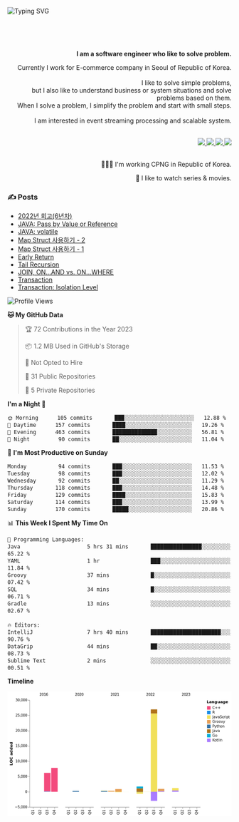 ![Typing SVG](https://readme-typing-svg.herokuapp.com/?lines=Hello,+I'm+Changkwon+😎&height=150&width=1024&size=40&color=458588&background=282828&center=true&vCenter=true&multiline=false&duration=2000&pause=0)

<div align=right>
  <br/>
  <br/>  
  <br/>
  
  **I am a software engineer who like to solve problem.**<br/>
  
  Currently I work for E-commerce company in Seoul of Republic of Korea.<br/>
  <br/>
  I like to solve simple problems,<br/>
  but I also like to understand business or system situations and solve problems based on them.<br/>
  When I solve a problem, I simplify the problem and start with small steps.<br/>
  <br/>
  I am interested in event streaming processing and scalable system.<br/>
  <br/>
  
  <a href="https://about.spearkkk.dev/" target="_blank">
    <img src="https://img.shields.io/badge/website-305D61.svg?&style=for-the-badge&logo=About.me&logoColor=ffffff&labelColor=305D61&logoWidth=20"/>
  </a>
  <a href="https://www.linkedin.com/in/changkwon-jeong-754376135/" target="_blank">
    <img src="https://img.shields.io/badge/LinkedIn-305D61.svg?&style=for-the-badge&logo=linkedin&logoColor=ffffff&labelColor=305D61&logoWidth=20"/>
  </a>
  <a href="https://about.spearkkk.dev/resume/" target="_blank">
    <img src="https://img.shields.io/badge/resume-305D61.svg?&style=for-the-badge&logo=ReadtheDocs&logoColor=ffffff&labelColor=305D61&logoWidth=20"/>
  </a>
  <a href="https://spearkkk.dev/" target="_blank">
    <img src="https://img.shields.io/badge/blog-305D61.svg?&style=for-the-badge&logo=ReadtheDocs&logoColor=ffffff&labelColor=305D61&logoWidth=20"/>
  </a>
  
  <br/>
  <br/>
  
  👨🏼‍💻 I'm working CPNG in Republic of Korea.
  <br/>
  
  🍿 I like to watch series & movies.
  <br/>

</div>
  
<div align=left>
  
  <div>
    
  ### ✍️ Posts
    
  </div>
  
  <!-- BLOGPOSTS:START -->
- [2022년 회고(6년차)](https://spearkkk.dev/6년차-회고)
- [JAVA: Pass by Value or Reference](https://spearkkk.dev/java-pass-by-value-or-reference)
- [JAVA: volatile](https://spearkkk.dev/java-volatile)
- [Map Struct 사용하기 - 2](https://spearkkk.dev/map-struct-2)
- [Map Struct 사용하기 - 1](https://spearkkk.dev/map-struct-1)
- [Early Return](https://spearkkk.dev/early-return)
- [Tail Recursion](https://spearkkk.dev/tail-recursion)
- [JOIN, ON...AND vs. ON...WHERE](https://spearkkk.dev/join-on-and-on-where)
- [Transaction](https://spearkkk.dev/transaction)
- [Transaction: Isolation Level](https://spearkkk.dev/transaction-isolation-level)
<!-- BLOGPOSTS:END -->

  
<!--START_SECTION:waka-->
![Profile Views](http://img.shields.io/badge/Profile%20Views-0-blue)

**🐱 My GitHub Data** 

> 🏆 72 Contributions in the Year 2023
 > 
> 📦 1.2 MB Used in GitHub's Storage 
 > 
> 🚫 Not Opted to Hire
 > 
> 📜 31 Public Repositories 
 > 
> 🔑 5 Private Repositories  
 > 
**I'm a Night 🦉** 

```text
🌞 Morning      105 commits       ███░░░░░░░░░░░░░░░░░░░░░░   12.88 % 
🌆 Daytime      157 commits       ████░░░░░░░░░░░░░░░░░░░░░   19.26 % 
🌃 Evening      463 commits       ██████████████░░░░░░░░░░░   56.81 % 
🌙 Night         90 commits       ██░░░░░░░░░░░░░░░░░░░░░░░   11.04 % 

```
📅 **I'm Most Productive on Sunday** 

```text
Monday          94 commits       ███░░░░░░░░░░░░░░░░░░░░░░   11.53 % 
Tuesday         98 commits       ███░░░░░░░░░░░░░░░░░░░░░░   12.02 % 
Wednesday       92 commits       ██░░░░░░░░░░░░░░░░░░░░░░░   11.29 % 
Thursday       118 commits       ███░░░░░░░░░░░░░░░░░░░░░░   14.48 % 
Friday         129 commits       ████░░░░░░░░░░░░░░░░░░░░░   15.83 % 
Saturday       114 commits       ███░░░░░░░░░░░░░░░░░░░░░░   13.99 % 
Sunday         170 commits       █████░░░░░░░░░░░░░░░░░░░░   20.86 % 

```


📊 **This Week I Spent My Time On** 

```text
💬 Programming Languages: 
Java                     5 hrs 31 mins       ████████████████░░░░░░░░░   65.22 % 
YAML                     1 hr                ███░░░░░░░░░░░░░░░░░░░░░░   11.84 % 
Groovy                   37 mins             █░░░░░░░░░░░░░░░░░░░░░░░░   07.42 % 
SQL                      34 mins             █░░░░░░░░░░░░░░░░░░░░░░░░   06.71 % 
Gradle                   13 mins             ░░░░░░░░░░░░░░░░░░░░░░░░░   02.67 % 

🔥 Editors: 
IntelliJ                 7 hrs 40 mins       ██████████████████████░░░   90.76 % 
DataGrip                 44 mins             ██░░░░░░░░░░░░░░░░░░░░░░░   08.73 % 
Sublime Text             2 mins              ░░░░░░░░░░░░░░░░░░░░░░░░░   00.51 % 

```

**Timeline**

![Chart not found](https://raw.githubusercontent.com/spearkkk/spearkkk/main/charts/bar_graph.png) 


<!--END_SECTION:waka-->
</div>

